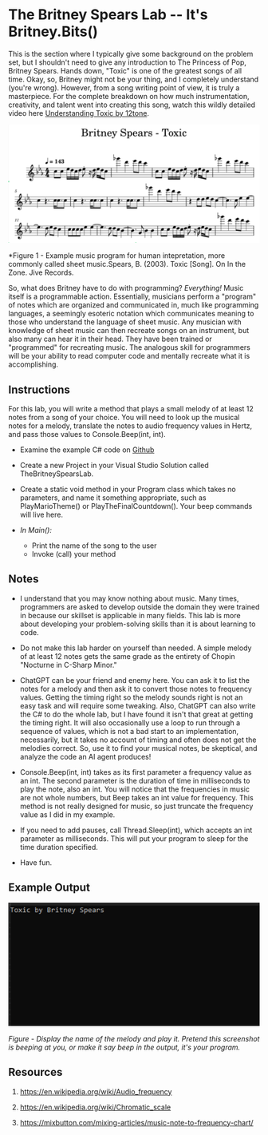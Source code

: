 # The Britney Spears Lab -- It's Britney.Bits()

This is the section where I typically give some background on the problem set, but I shouldn't need to give any introduction to The Princess of Pop, Britney Spears. Hands down, "Toxic" is one of the greatest songs of all time. Okay, so, Britney might not be your thing, and I completely understand (you're wrong). However, from a song writing point of view, it is truly a masterpiece. For the complete breakdown on how much instrumentation, creativity, and talent went into creating this song, watch this wildly detailed video here [Understanding Toxic by 12tone](https://www.youtube.com/watch?v=q0QqS8QOErA&ab_channel=12tone).

![Example music program for human intepretation, more commonly called sheet music](sheet_music.png)

*Figure 1 - Example music program for human intepretation, more commonly called sheet music.Spears, B. (2003). Toxic [Song]. On In the Zone. Jive Records.

So, what does Britney have to do with programming? *Everything!* Music itself is a programmable action. Essentially, musicians perform a "program" of notes which are organized and communicated in, much like programming languages, a seemingly esoteric notation which communicates meaning to those who understand the language of sheet music. Any musician with knowledge of sheet music can then recreate songs on an instrument, but also many can hear it in their head. They have been trained or "programmed" for recreating music. The analogous skill for programmers will be your ability to read computer code and mentally recreate what it is accomplishing.

## Instructions

For this lab, you will write a method that plays a small melody of at least 12 notes from a song of your choice. You will need to look up the musical notes for a melody, translate the notes to audio frequency values in Hertz, and pass those values to Console.Beep(int, int).

- Examine the example C# code on [Github](https://github.com/northeaststatecisp/CISP1010/tree/main/05-2-Toxic)

- Create a new Project in your Visual Studio Solution called TheBritneySpearsLab.

- Create a static void method in your Program class which takes no parameters, and name it something appropriate, such as PlayMarioTheme() or PlayTheFinalCountdown(). Your beep commands will live here.

- *In Main():*
    - Print the name of the song to the user
    - Invoke (call) your method

## Notes

- I understand that you may know nothing about music. Many times, programmers are asked to develop outside the domain they were trained in because our skillset is applicable in many fields. This lab is more about developing your problem-solving skills than it is about learning to code.

- Do not make this lab harder on yourself than needed. A simple melody of at least 12 notes gets the same grade as the entirety of Chopin "Nocturne in C-Sharp Minor."

- ChatGPT can be your friend and enemy here. You can ask it to list the notes for a melody and then ask it to convert those notes to frequency values. Getting the timing right so the melody sounds right is not an easy task and will require some tweaking. Also, ChatGPT can also write the C# to do the whole lab, but I have found it isn't that great at getting the timing right. It will also occasionally use a loop to run through a sequence of values, which is not a bad start to an implementation, necessarily, but it takes no account of timing and often does not get the melodies correct. So, use it to find your musical notes, be skeptical, and analyze the code an AI agent produces!

- Console.Beep(int, int) takes as its first parameter a frequency value as an int. The second parameter is the duration of time in milliseconds to play the note, also an int. You will notice that the frequencies in music are not whole numbers, but Beep takes an int value for frequency. This method is not really designed for music, so just truncate the frequency value as I did in my example.

- If you need to add pauses, call Thread.Sleep(int), which accepts an int parameter as milliseconds. This will put your program to sleep for the time duration specified.

- Have fun.


## Example Output

![Display the name of the melody and play it](beep.png)

*Figure - Display the name of the melody and play it. Pretend this screenshot is beeping at you, or make it say beep in the output, it's your program.*

## Resources

1. <https://en.wikipedia.org/wiki/Audio_frequency>

2. <https://en.wikipedia.org/wiki/Chromatic_scale>

3. <https://mixbutton.com/mixing-articles/music-note-to-frequency-chart/>
